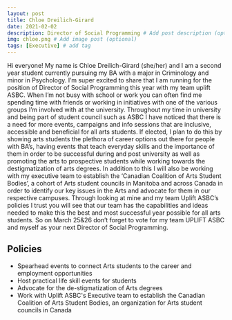 ```yaml
---
layout: post
title: Chloe Dreilich-Girard
date: 2021-02-02
description: Director of Social Programming # Add post description (optional)
img: chloe.png # Add image post (optional)
tags: [Executive] # add tag
---
```


Hi everyone! My name is Chloe Dreilich-Girard (she/her) and I am a second year student currently pursuing my BA with a major in Criminology and minor in Psychology. I’m super excited to share that I am running for the position of Director of Social Programming this year with my team uplift ASBC. When I’m not busy with school or work you can often find me spending time with friends or working in initiatives with one of the various groups I’m involved with at the university. Throughout my time in university and being part of student council such as ASBC I have noticed that there is a need for more events, campaigns and info sessions that are inclusive, accessible and beneficial for all arts students. If elected, I plan to do this by showing arts students the plethora of career options out there for people with BA’s, having events that teach everyday skills and the importance of them in order to be successful during and post university as well as promoting the arts to prospective students while working towards the destigmatization of arts degrees. In addition to this I will also be working with my executive team to establish the ‘Canadian Coalition of Arts Student Bodies’, a cohort of Arts student councils in Manitoba and across Canada in order to identify our key issues in the Arts and advocate for them in our respective campuses. Through looking at mine and my team Uplift ASBC’s policies I trust you will see that our team has the capabilities and ideas needed to make this the best and most successful year possible for all arts students. So on March 25&26 don’t forget to vote for my team UPLIFT ASBC and myself as your next Director of Social Programming.

## Policies

- Spearhead events to connect Arts students to the career and employment opportunities
- Host practical life skill events for students
- Advocate for the de-stigmatization of Arts degrees
- Work with Uplift ASBC's Executive team to establish the Canadian Coalition of Arts Student Bodies, an organization for Arts student councils in Canada
